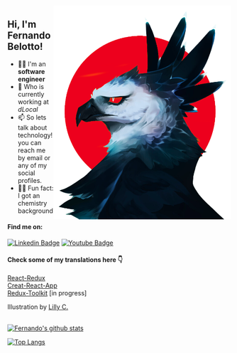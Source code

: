 <img src="harpy-eagle_transparent.png" min-width="400px" max-width="400px" width="400px" align="right">

## Hi, I'm Fernando Belotto!


- 👨‍💻 I'm an **software engineer**
- 🚀 Who is currently working at _dLocal_
- 📫 So lets talk about technology! you can reach me by email or any of my social profiles.
- 👨‍🔬 Fun fact: I got an chemistry background

#### Find me on:
[![Linkedin Badge](https://img.shields.io/badge/-LinkedIn-blue?style=flat-square&logo=Linkedin&logoColor=white&link=https://www.linkedin.com/in/fernando-gabriel-bosco)](https://www.linkedin.com/in/fernando-gabriel-bosco)
[![Youtube Badge](https://img.shields.io/badge/-Youtube-red?style=flat-square&logo=Youtube&logoColor=white&link=https://www.youtube.com)](https://www.youtube.com/channel/UCeEmRnNnWQitX_DJfCUpygA)

#### Check some of my translations here 👇

[React-Redux](https://fernandobelotto.github.io/react-redux) <br/>
[Creat-React-App](https://fernandobelotto.github.io/create-react-app) <br/>
[Redux-Toolkit](https://fernandobelotto.github.io/redux-toolkit) [in progress] <br/>

Illustration by <a href="https://www.artstation.com/artwork/KanrLR">Lilly C.</a>

<br/>[![Fernando's github stats](https://github-readme-stats.vercel.app/api?username=fernandobelotto&count_private=true&count_private=true&theme=tokyonight)](https://github.com/fernandobelotto/github-readme-stats)

[![Top Langs](https://github-readme-stats.vercel.app/api/top-langs/?username=fernandobelotto&layout=compact&theme=tokyonight)](https://github.com/fernandobelotto/github-readme-stats)

